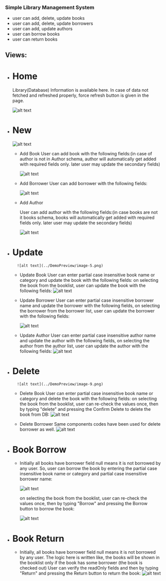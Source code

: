 ### Simple Library Management System
- user can add, delete, update books
- user can add, delete, update borrowers
- user can add, update authors
- user can borrow books
- user can return books


## Views:
- # Home
    Library(Database) Information is available here. In case of data not fetched and refreshed properly, force refresh button is given in the page.

    ![alt text](../DemoPreview/image.png)


- # New

    ![alt text](../DemoPreview/image-1.png)
    
    - Add Book
        User can add book with the following fields:(in case of author is not in Author schema, author will automatically get added with required fields only. later user may update the secondary fields)

        ![alt text](../DemoPreview/image-2.png)
       

    - Add Borrower
        User can add borrower with the following fields:

        ![alt text](../DemoPreview/image-3.png)

    - Add Author

        User can add author with the following fields:(in case books are not it books schema, books will automatically get added with required fields only. later user may update the secondary fields)

        ![alt text](../DemoPreview/image-4.png)


- # Update
        ![alt text](../DemoPreview/image-5.png)
    - Update Book
        User can enter partial case insensitive book name or category and update the book with the following fields:
        on selecting the book from the booklist, user can update the book with the following fields:
        ![alt text](../DemoPreview/image-8.png)




    - Update Borrower
        User can enter partial case insensitive borrower name and update the borrower with the following fields,
        on selecting the borrower from the borrower list, user can update the borrower with the following fields:

        ![alt text](../DemoPreview/image-7.png)


    - Update Author
        User can enter partial case insensitive author name and update the author with the following fields,
        on selecting the author from the author list, user can update the author with the following fields:
        ![alt text](../DemoPreview/image-6.png)

        

- # Delete
        ![alt text](../DemoPreview/image-9.png)
    - Delete Book
        User can enter partial case insensitive book name or category and delete the book with the following fields:
        on selecting the book from the booklist, user can re-check the values once, then by typing "delete" and pressing the Confirm Delete to delete the book from DB:
        ![alt text](../DemoPreview/image-10.png)




    - Delete Borrower
        Same components codes have been used for delete borrower as well.
         ![alt text](../DemoPreview/image-11.png)

- # Book Borrow
    - Initially all books have borrower field null means it is not borrowed by any user. So, user can borrow the book by entering the partial case insensitive book name or category and partial case insensitive borrower name:

        ![alt text](../DemoPreview/image-13.png)

        on selecting the book from the booklist, user can re-check the values once, then by typing "Borrow" and pressing the Borrow button to borrow the book:

        ![alt text](../DemoPreview/image-14.png)

       

- # Book Return
    - Initially, all books have borrower field null means it is not borrowed by any user. The logic here is written like, the books will be shown in the booklist only if the book has some borrower (the book is checked out)
    User can verify the readOnly fields and then by typing "Return" and pressing the Return button to return the book:
    ![alt text](../DemoPreview/image-12.png)

    




